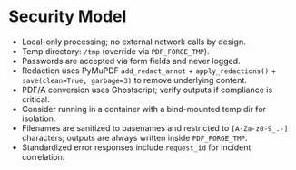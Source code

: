 # Security Model

- Local-only processing; no external network calls by design.
- Temp directory: `/tmp` (override via `PDF_FORGE_TMP`).
- Passwords are accepted via form fields and never logged.
- Redaction uses PyMuPDF `add_redact_annot` + `apply_redactions()` + `save(clean=True, garbage=3)` to remove underlying content.
- PDF/A conversion uses Ghostscript; verify outputs if compliance is critical.
- Consider running in a container with a bind-mounted temp dir for isolation.
- Filenames are sanitized to basenames and restricted to `[A-Za-z0-9_.-]` characters; outputs are always written inside `PDF_FORGE_TMP`.
- Standardized error responses include `request_id` for incident correlation.
